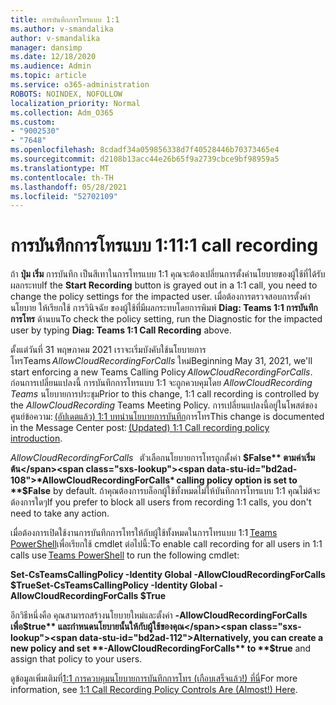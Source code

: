 ```yaml
---
title: การบันทึกการโทรแบบ 1:1
ms.author: v-smandalika
author: v-smandalika
manager: dansimp
ms.date: 12/18/2020
ms.audience: Admin
ms.topic: article
ms.service: o365-administration
ROBOTS: NOINDEX, NOFOLLOW
localization_priority: Normal
ms.collection: Adm_O365
ms.custom:
- "9002530"
- "7648"
ms.openlocfilehash: 8cdadf34a059856338d7f40528446b70373465e4
ms.sourcegitcommit: d2108b13acc44e26b65f9a2739cbce9bf98959a5
ms.translationtype: MT
ms.contentlocale: th-TH
ms.lasthandoff: 05/28/2021
ms.locfileid: "52702109"
---
```

# <a name="11-call-recording"></a><span data-ttu-id="bd2ad-102">การบันทึกการโทรแบบ 1:1</span><span class="sxs-lookup"><span data-stu-id="bd2ad-102">1:1 call recording</span></span>

<span data-ttu-id="bd2ad-103">ถ้า **ปุ่ม เริ่ม** การบันทึก เป็นสีเทาในการโทรแบบ 1:1 คุณจะต้องเปลี่ยนการตั้งค่านโยบายของผู้ใช้ที่ได้รับผลกระทบ</span><span class="sxs-lookup"><span data-stu-id="bd2ad-103">If the **Start Recording** button is grayed out in a 1:1 call, you need to change the policy settings for the impacted user.</span></span> <span data-ttu-id="bd2ad-104">เมื่อต้องการตรวจสอบการตั้งค่านโยบาย ให้เรียกใช้ การวินิจฉัย ของผู้ใช้ที่มีผลกระทบโดยการพิมพ์ **Diag: Teams 1:1 การบันทึกการโทร** ด้านบน</span><span class="sxs-lookup"><span data-stu-id="bd2ad-104">To check the policy setting, run the Diagnostic for the impacted user by typing **Diag: Teams 1:1 Call Recording** above.</span></span>     

<span data-ttu-id="bd2ad-105">ตั้งแต่วันที่ 31 พฤษภาคม 2021 เราจะเริ่มบังคับใช้นโยบายการโทรTeams *AllowCloudRecordingForCalls* ใหม่</span><span class="sxs-lookup"><span data-stu-id="bd2ad-105">Beginning May 31, 2021, we'll start enforcing a new Teams Calling Policy *AllowCloudRecordingForCalls*.</span></span> <span data-ttu-id="bd2ad-106">ก่อนการเปลี่ยนแปลงนี้ การบันทึกการโทรแบบ 1:1 จะถูกควบคุมโดย *AllowCloudRecording Teams* นโยบายการประชุม</span><span class="sxs-lookup"><span data-stu-id="bd2ad-106">Prior to this change, 1:1 call recording is controlled by the *AllowCloudRecording* Teams Meeting Policy.</span></span> <span data-ttu-id="bd2ad-107">การเปลี่ยนแปลงนี้อยู่ในโพสต์ของศูนย์ข้อความ: [(อัปเดตแล้ว) 1:1 บทนํานโยบายการบันทึก](https://portal.microsoft.com/Adminportal/Home?ref=MessageCenter/:/messages/MC238796)การโทร</span><span class="sxs-lookup"><span data-stu-id="bd2ad-107">This change is documented in the Message Center post: [(Updated) 1:1 Call recording policy introduction](https://portal.microsoft.com/Adminportal/Home?ref=MessageCenter/:/messages/MC238796).</span></span>  

<span data-ttu-id="bd2ad-108">*AllowCloudRecordingForCalls*   ตัวเลือกนโยบายการโทรถูกตั้งค่า **$False** ตามค่าเริ่มต้น</span><span class="sxs-lookup"><span data-stu-id="bd2ad-108">*AllowCloudRecordingForCalls* calling policy option is set to **$False** by default.</span></span> <span data-ttu-id="bd2ad-109">ถ้าคุณต้องการบล็อกผู้ใช้ทั้งหมดไม่ให้บันทึกการโทรแบบ 1:1 คุณไม่ต้จะต้องการใดๆ</span><span class="sxs-lookup"><span data-stu-id="bd2ad-109">If you prefer to block all users from recording 1:1 calls, you don't need to take any action.</span></span>  

<span data-ttu-id="bd2ad-110">เมื่อต้องการเปิดใช้งานการบันทึกการโทรให้กับผู้ใช้ทั้งหมดในการโทรแบบ 1:1 [Teams PowerShell](/microsoftteams/teams-powershell-install)เพื่อเรียกใช้ cmdlet ต่อไปนี้:</span><span class="sxs-lookup"><span data-stu-id="bd2ad-110">To enable call recording for all users in 1:1 calls use [Teams PowerShell](/microsoftteams/teams-powershell-install) to run the following cmdlet:</span></span> 

<span data-ttu-id="bd2ad-111">**Set-CsTeamsCallingPolicy -Identity Global -AllowCloudRecordingForCalls $True**</span><span class="sxs-lookup"><span data-stu-id="bd2ad-111">**Set-CsTeamsCallingPolicy -Identity Global -AllowCloudRecordingForCalls $True**</span></span> 

<span data-ttu-id="bd2ad-112">อีกวิธีหนึ่งคือ คุณสามารถสร้างนโยบายใหม่และตั้งค่า **-AllowCloudRecordingForCalls** **เพื่อ$true** และกําหนดนโยบายนั้นให้กับผู้ใช้ของคุณ</span><span class="sxs-lookup"><span data-stu-id="bd2ad-112">Alternatively, you can create a new policy and set **-AllowCloudRecordingForCalls** to **$true** and assign that policy to your users.</span></span> 

<span data-ttu-id="bd2ad-113">ดูข้อมูลเพิ่มเติมที่[1:1 การควบคุมนโยบายการบันทึกการโทร (เกือบเสร็จแล้ว!) ที่นี่](https://techcommunity.microsoft.com/t5/microsoft-teams-support/1-1-call-recording-policy-controls-are-almost-here/ba-p/2217668)</span><span class="sxs-lookup"><span data-stu-id="bd2ad-113">For more information, see [1:1 Call Recording Policy Controls Are (Almost!) Here](https://techcommunity.microsoft.com/t5/microsoft-teams-support/1-1-call-recording-policy-controls-are-almost-here/ba-p/2217668).</span></span>
